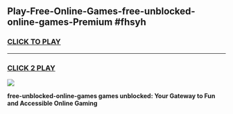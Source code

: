 
## Play-Free-Online-Games-free-unblocked-online-games-Premium #fhsyh
<h3>
<a href="https://premium.freeplayer.one?title=free-unblocked-online-games&ref=8M">CLICK TO PLAY</a></h3>
<hr>

<h3>
<a href="https://premium.freeplayer.one?title=free-unblocked-online-games&ref=8M">CLICK 2 PLAY</a>
  
</h3>

<a href="https://premium.freeplayer.one?title=free-unblocked-online-games&ref=8M"><img src="https://clearcache.store/games.png"></a>


**free-unblocked-online-games games unblocked: Your Gateway to Fun and Accessible Online Gaming**
